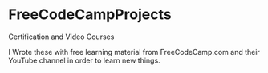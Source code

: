 # FreeCodeCampProjects
 Certification and Video Courses

I Wrote these with free learning material from FreeCodeCamp.com and their YouTube channel in order to learn new things.

